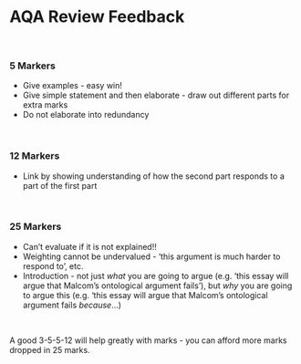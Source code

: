 # AQA Review Feedback

</br>

### 5 Markers

- Give examples - easy win!
- Give simple statement and then elaborate - draw out different parts for extra marks
- Do not elaborate into redundancy

</br>

### 12 Markers

- Link by showing understanding of how the second part responds to a part of the first part

</br>

### 25 Markers

- Can’t evaluate if it is not explained!!
- Weighting cannot be undervalued - ‘this argument is much harder to respond to’, etc.
- Introduction - not just *what* you are going to argue (e.g. ‘this essay will argue that Malcom’s ontological argument fails’), but *why* you are going to argue this (e.g. ‘this essay will argue that Malcom’s ontological argument fails *because*…)

</br>

A good 3-5-5-12 will help greatly with marks - you can afford more marks dropped in 25 marks.

